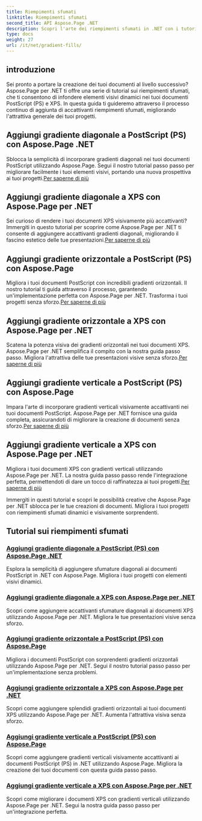 ```yaml
---
title: Riempimenti sfumati
linktitle: Riempimenti sfumati
second_title: API Aspose.Page .NET
description: Scopri l'arte dei riempimenti sfumati in .NET con i tutorial Aspose.Page. Migliora i tuoi progetti senza sforzo aggiungi accattivanti sfumature diagonali, orizzontali e verticali.
type: docs
weight: 27
url: /it/net/gradient-fills/
---
```


## introduzione

Sei pronto a portare la creazione dei tuoi documenti al livello successivo? Aspose.Page per .NET ti offre una serie di tutorial sui riempimenti sfumati, che ti consentono di infondere elementi visivi dinamici nei tuoi documenti PostScript (PS) e XPS. In questa guida ti guideremo attraverso il processo continuo di aggiunta di accattivanti riempimenti sfumati, migliorando l'attrattiva generale dei tuoi progetti.

## Aggiungi gradiente diagonale a PostScript (PS) con Aspose.Page .NET

 Sblocca la semplicità di incorporare gradienti diagonali nei tuoi documenti PostScript utilizzando Aspose.Page. Segui il nostro tutorial passo passo per migliorare facilmente i tuoi elementi visivi, portando una nuova prospettiva ai tuoi progetti.[Per saperne di più](./add-diagonal-gradient-to-postscript-ps/)

## Aggiungi gradiente diagonale a XPS con Aspose.Page per .NET

 Sei curioso di rendere i tuoi documenti XPS visivamente più accattivanti? Immergiti in questo tutorial per scoprire come Aspose.Page per .NET ti consente di aggiungere accattivanti gradienti diagonali, migliorando il fascino estetico delle tue presentazioni.[Per saperne di più](./add-diagonal-gradient-to-xps/)

## Aggiungi gradiente orizzontale a PostScript (PS) con Aspose.Page

 Migliora i tuoi documenti PostScript con incredibili gradienti orizzontali. Il nostro tutorial ti guida attraverso il processo, garantendo un'implementazione perfetta con Aspose.Page per .NET. Trasforma i tuoi progetti senza sforzo.[Per saperne di più](./add-horizontal-gradient-to-postscript-ps/)

## Aggiungi gradiente orizzontale a XPS con Aspose.Page per .NET

 Scatena la potenza visiva dei gradienti orizzontali nei tuoi documenti XPS. Aspose.Page per .NET semplifica il compito con la nostra guida passo passo. Migliora l'attrattiva delle tue presentazioni visive senza sforzo.[Per saperne di più](./add-horizontal-gradient-to-xps/)

## Aggiungi gradiente verticale a PostScript (PS) con Aspose.Page

 Impara l'arte di incorporare gradienti verticali visivamente accattivanti nei tuoi documenti PostScript. Aspose.Page per .NET fornisce una guida completa, assicurandoti di migliorare la creazione di documenti senza sforzo.[Per saperne di più](./add-vertical-gradient-to-postscript-ps/)

## Aggiungi gradiente verticale a XPS con Aspose.Page per .NET
Migliora i tuoi documenti XPS con gradienti verticali utilizzando Aspose.Page per .NET. La nostra guida passo passo rende l'integrazione perfetta, permettendoti di dare un tocco di raffinatezza ai tuoi progetti.[Per saperne di più](./add-vertical-gradient-to-xps/)

Immergiti in questi tutorial e scopri le possibilità creative che Aspose.Page per .NET sblocca per le tue creazioni di documenti. Migliora i tuoi progetti con riempimenti sfumati dinamici e visivamente sorprendenti.
## Tutorial sui riempimenti sfumati
### [Aggiungi gradiente diagonale a PostScript (PS) con Aspose.Page .NET](./add-diagonal-gradient-to-postscript-ps/)
Esplora la semplicità di aggiungere sfumature diagonali ai documenti PostScript in .NET con Aspose.Page. Migliora i tuoi progetti con elementi visivi dinamici.
### [Aggiungi gradiente diagonale a XPS con Aspose.Page per .NET](./add-diagonal-gradient-to-xps/)
Scopri come aggiungere accattivanti sfumature diagonali ai documenti XPS utilizzando Aspose.Page per .NET. Migliora le tue presentazioni visive senza sforzo.
### [Aggiungi gradiente orizzontale a PostScript (PS) con Aspose.Page](./add-horizontal-gradient-to-postscript-ps/)
Migliora i documenti PostScript con sorprendenti gradienti orizzontali utilizzando Aspose.Page per .NET. Segui il nostro tutorial passo passo per un'implementazione senza problemi.
### [Aggiungi gradiente orizzontale a XPS con Aspose.Page per .NET](./add-horizontal-gradient-to-xps/)
Scopri come aggiungere splendidi gradienti orizzontali ai tuoi documenti XPS utilizzando Aspose.Page per .NET. Aumenta l'attrattiva visiva senza sforzo.
### [Aggiungi gradiente verticale a PostScript (PS) con Aspose.Page](./add-vertical-gradient-to-postscript-ps/)
Scopri come aggiungere gradienti verticali visivamente accattivanti ai documenti PostScript (PS) in .NET utilizzando Aspose.Page. Migliora la creazione dei tuoi documenti con questa guida passo passo.
### [Aggiungi gradiente verticale a XPS con Aspose.Page per .NET](./add-vertical-gradient-to-xps/)
Scopri come migliorare i documenti XPS con gradienti verticali utilizzando Aspose.Page per .NET. Segui la nostra guida passo passo per un'integrazione perfetta.